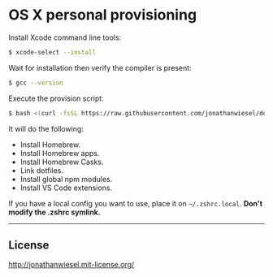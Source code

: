 # OS X personal provisioning

Install Xcode command line tools:

```sh
$ xcode-select --install
```

Wait for installation then verify the compiler is present:

```sh
$ gcc --version
```

Execute the provision script:

```sh
$ bash <(curl -fsSL https://raw.githubusercontent.com/jonathanwiesel/dotfiles/master/bootstrap.sh)
```

It will do the following:

* Install Homebrew.
* Install Homebrew apps.
* Install Homebrew Casks.
* Link dotfiles.
* Install global npm modules.
* Install VS Code extensions.

If you have a local config you want to use, place it on `~/.zshrc.local`.
**Don't modify the .zshrc symlink.**

***

## License

http://jonathanwiesel.mit-license.org/
